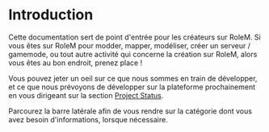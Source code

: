 # Introduction

Cette documentation sert de point d'entrée pour les créateurs sur RoleM. Si vous êtes sur RoleM pour modder, mapper, modéliser, créer un serveur / gamemode, ou tout
autre activité qui concerne la création sur RoleM, alors vous êtes au bon endroit, prenez place !

Vous pouvez jeter un oeil sur ce que nous sommes en train de développer, et ce que nous prévoyons de développer sur la plateforme prochainement en vous dirigeant
sur la section [Project Status](./project-status).

Parcourez la barre latérale afin de vous rendre sur la catégorie dont vous avez besoin d'informations, lorsque nécessaire.